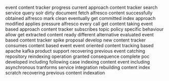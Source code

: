 event content tracker progress current approach content tracker search service query solr dirty document fetch alfresco content successfully obtained alfresco mark clean eventually get committed index approach modified applies pressure alfresco every call get content taking event based approach content tracker subscribes topic policy specific behaviour allow get extracted content ready different alternative evaluated event based content tracker spike proposal develop new content tracker consumes content based event event oriented content tracking based apache kafka product support recovering previous event catching repository reindexing operation granted consequence complete poc developed including following case indexing content event including asynchronous tranforms service integration rebuilding content index scratch recovering previous content indexation